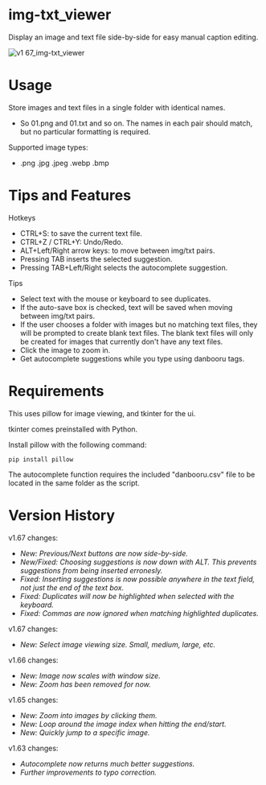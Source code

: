 # img-txt_viewer
Display an image and text file side-by-side for easy manual caption editing.

![v1 67_img-txt_viewer](https://github.com/Nenotriple/img-txt_viewer/assets/70049990/09cb402a-db35-4b15-8ff2-828234b397e0)

# Usage

Store images and text files in a single folder with identical names.
- So 01.png and 01.txt and so on. The names in each pair should match, but no particular formatting is required.

Supported image types:
- .png .jpg .jpeg .webp .bmp

# Tips and Features

Hotkeys
- CTRL+S: to save the current text file.
- CTRL+Z / CTRL+Y: Undo/Redo.
- ALT+Left/Right arrow keys: to move between img/txt pairs.
- Pressing TAB inserts the selected suggestion.
- Pressing TAB+Left/Right selects the autocomplete suggestion.

Tips
- Select text with the mouse or keyboard to see duplicates.
- If the auto-save box is checked, text will be saved when moving between img/txt pairs.
- If the user chooses a folder with images but no matching text files, they will be prompted to create blank text files. The blank text files will only be created for images that currently don't have any text files.
- Click the image to zoom in.
- Get autocomplete suggestions while you type using danbooru tags.


# Requirements

This uses pillow for image viewing, and tkinter for the ui.

tkinter comes preinstalled with Python.

Install pillow with the following command:
```
pip install pillow
```

The autocomplete function requires the included "danbooru.csv" file to be located in the same folder as the script.

# Version History

v1.67 changes:

- *New: Previous/Next buttons are now side-by-side.*
- *New/Fixed: Choosing suggestions is now down with ALT. This prevents suggestions from being inserted erronesly.*
- *Fixed: Inserting suggestions is now possible anywhere in the text field, not just the end of the text box.*
- *Fixed: Duplicates will now be highlighted when selected with the keyboard.*
- *Fixed: Commas are now ignored when matching highlighted duplicates.*

v1.67 changes:

- *New: Select image viewing size. Small, medium, large, etc.*

v1.66 changes:

- *New: Image now scales with window size.*
- *New: Zoom has been removed for now.*

v1.65 changes:

- *New: Zoom into images by clicking them.*
- *New: Loop around the image index when hitting the end/start.*
- *New: Quickly jump to a specific image.*

v1.63 changes:

- *Autocomplete now returns much better suggestions.*
- *Further improvements to typo correction.*
